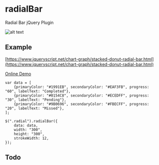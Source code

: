 # radialBar
Radial Bar jQuery Plugin 

![alt text](https://raw.githubusercontent.com/AhedKabalan/radialBar/master/radial.png)

## Example

[https://www.jqueryscript.net/chart-graph/stacked-donut-radial-bar.html](https://www.jqueryscript.net/chart-graph/stacked-donut-radial-bar.html)

[Online Demo](https://ahedkabalan.github.io/jquery-radialbar/)

```
var data = [
	{primaryColor: "#1991EB", secondaryColor: "#EAF3FB", progress: "60", labelText: "Completed"}, 
	{primaryColor: "#0154C8", secondaryColor: "#ECEDFF", progress: "30", labelText: "Pending"}, 
	{primaryColor: "#9B0696", secondaryColor: "#FBECFF", progress: "20", labelText: "Missed"},
];

$(".radial").radialBar({
	data: data,
	width: "300",
	height: "300",
	strokeWidth: 12,
});
```

## Todo
